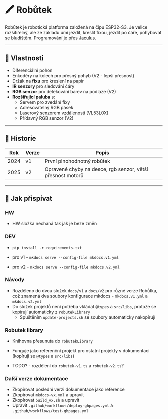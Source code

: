 # 🖍️ Robůtek

Robůtek je robotická platforma založená na čipu ESP32-S3. Je velice rozšitiřelný, ale ze základu umí jezdit, kreslit fixou, jezdit po čáře, pohybovat se bludištěm. Programování je přes [Jaculus](https://jaculus.org).

---

## 🔧 Vlastnosti

- Diferenciální pohon
- Enkodéry na kolech pro přesný pohyb (V2 - lepší přesnost)
- Držák na **fixu** pro kreslení na papír
- **IR senzory** pro sledování čáry
- **RGB senzor** pro detekování barev na podlaze (V2)
- **Rozšiřující paluba** s:
  - Servem pro zvedání fixy
  - Adresovatelný RGB pásek
  - Laserový senzorem vzdálenosti (VL53L0X)
  - Přídavný RGB senzor (V2)

---

## 📅 Historie

| Rok | Verze | Popis |
|-----|-------|-------|
| 2024 | v1    | První plnohodnotný robůtek |
| 2025 | v2    | Opravené chyby na desce, rgb senzor, větší přesnost motorů |

---

##  🙌 Jak přispívat

### HW
- HW složka nechaná tak jak je beze změn

### DEV
- `pip install -r requirements.txt`

- pro v1 - `mkdocs serve --config-file mkdocs.v1.yml`
- pro v2 - `mkdocs serve --config-file mkdocs.v2.yml`

### Návody
- Rozděleno do dvou složek `docs/v1` a `docs/v2` pro různé verze Robůtka, což znamená dva soubory konfigurace mkdocs - `mkdocs.v1.yml` a `mkdocs.v2.yml`
- Do složek projektů není potřeba vkládat `@types` a `src/libs`, protože se kopírují automaticky z `robutekLibrary`
  - Spuštěním `update-projects.sh` se soubory automaticky nakopírují

### Robutek library
- Knihovna přesunuta do `robutekLibrary`
- Funguje jako referenční projekt pro ostatní projekty v dokumentaci (kopírují se `@types` a `src/libs`)

- TODO? - rozdělení do `robutek-v1.ts` a `robutek-v2.ts`?

### Další verze dokumentace
- Zkopírovat poslední verzi dokumentace jako reference
- Zkopírovat `mkdocs-vx.yml` a upravit
- Zkopírovat `build_vx.sh` a upravit
- Upravit `.github/workflows/deploy-ghpages.yml` a `.github/workflows/test-ghpages.yml`



<!-- ## elektro
* 1x 18650 ve slotu
* nabíjení z USB-C z 5V - avšak je potřeba rozpoznávat proudové schopnosti portu 0,5/1,5/víc?
* stepup na předběžně 6V pro motory a serva
* stepup na 5V pro PMOD
* LDO na 3,3V pro ESP
* vypínač před stepupy (mechanický)
* 2x H mosty, motorové výstupy (+ enkodér vstupy)
* 8x senzory jízdy po čáře (viz obrázek)
* 8x LEDky + konektor
* 1x servo konektor
* pípák
* nx kde n € N && n <= 5 User tlačítko, Reset tlačítko, Boot tlačítko
* 3x lidar
* 1x PMOD konektor (muxovaný na ROM boot UART pinech?), asi s napájecím napětím volitelným jumperem
* uprostřed díra na fixu

### nabíječka
* MAX77757

### Stepup 5V
* ???

### Stepup 6V
* ???

### LDO 3.3V
* LD39200

### čárasenzor
* ??? ITR8307/S17/TR8(B)

### pípák
* viz ELKS

### servo
* SG90

### H-most
* DRV8833

# mecha
* uchycení paluby a lidarů
* zvedání fixi

# TODO

## Jarek M
- evaluace motorů

## Jirka
- kritika pro zábavu

## Patrik
- seznámit se s datasheety od vybraných součástek
    * MAX77757
    * LD39200
    * DRV8833
    * ITR8307/S17/TR8(B) -->
